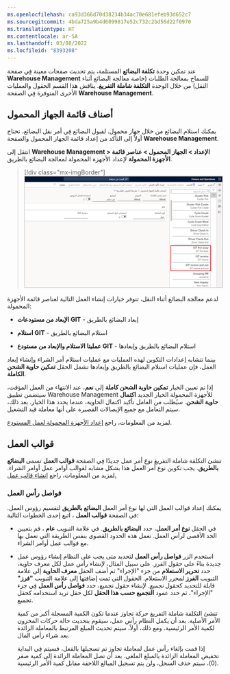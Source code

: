 ```yaml
---
ms.openlocfilehash: ca93d366d70d38234b34ac70e681efeb93d652c7
ms.sourcegitcommit: 4bda725a9b4d6099817e52c732c2bd56d22f0970
ms.translationtype: HT
ms.contentlocale: ar-SA
ms.lasthandoff: 03/08/2022
ms.locfileid: "8393208"
---
```

عند تمكين وحدة **تكلفة البضائع** المستلمة، يتم تحديث صفحات معينة فِي صفحة **Warehouse Management** للسماح بمعالجة الطلبات (خاصة معالجة البضائع أثناء النقل) من خلال الوحدة **التكلفة شاملة التفريغ**. يناقش هذا القسم الحقول والعمليات الأخرى المتوفرة فِي الصفحة **Warehouse Management**.

## <a name="mobile-device-menu-items"></a>أصناف قائمة الجهاز المحمول

يمكنك استلام البضائع من خلال جهاز محمول. لقبول البضائع فِي أمر نقل البضائع، تحتاج أولاً إلى التأكد من إعداد قائمة الجهاز المحمول والصفحة **Warehouse Management**.

انتقل إلى **Warehouse Management > الإعداد > الجهاز المحمول > عناصر قائمة الأجهزة المحمولة** لإعداد الأجهزة المحمولة لمعالجة البضائع بالطريق.

> [!div class="mx-imgBorder"]
> [![لقطة شاشة لخيارات صفحة عناصر قائمة الجهاز المحمول واستلام البضائع بالطريق وإبعاد البضائع بالطريق المتاحة للاستخدام.](../media/mobile-device-menu-items.png)](../media/mobile-device-menu-items.png#lightbox)

لدعم معالجة البضائع أثناء النقل، تتوفر خيارات إنشاء العمل التالية لعناصر قائمة الأجهزة المحمولة:

-   **الإبعاد من مستودعات GIT** - إبعاد البضائع بالطريق 

-   **استلام GIT** - استلام البضائع بالطريق

-   **عمليتا الاستلام والإبعاد من مستودع GIT** - استلام البضائع بالطريق وإبعادها

بينما تتشابه إعدادات التكوين لهذه العمليات مع عمليات استلام أمر الشراء وإنشاء إبعاد العمل، فإن عمليات استلام البضائع بالطريق وإبعادها تشمل الحقل **تمكين حاوية الشحن الكاملة**.

إذا تم تعيين الخيار **تمكين حاوية الشحن كاملة** إلى **نعم**، عند الانتهاء من العمل المؤقت، سيتضمن تطبيق Warehouse Management للأجهزة المحمولة الخيار الجديد **اكتمال حاوية الشحن**. سيُطلب من العامل تأكيد اكتمال الحاوية، عندما يحدد هذا الخيار. بعد ذلك، سيتم التعامل مع جميع الإيصالات القصيرة على أنها معاملة قيد التشغيل.

لمزيد من المعلومات، راجع [إعداد الأجهزة المحمولة لعمل المستودع](/dynamics365/supply-chain/warehousing/configure-mobile-devices-warehouse/?azure-portal=true).

## <a name="work-templates"></a>قوالب العمل

تنشئ التكلفة شاملة التفريغ نوع أمر عمل جديدًا فِي الصفحة **قوالب العمل** تسمى **البضائع بالطريق**. يجب تكوين نوع أمر العمل هذا بشكل مشابه لقوالب أوامر عمل أوامر الشراء. لمزيد من المعلومات، راجع [إنشاء قالب عمل.](/dynamicsax-2012/appuser-itpro/create-a-work-template/?azure-portal=true)

### <a name="work-header-breaks"></a>فواصل رأس العمل

يمكنك إعداد قوالب العمل التي لها نوع أمر العمل **البضائع بالطريق** لتقسيم رؤوس العمل. في الصفحة **قوالب العمل** ، اتبع إحدى الخطوات التالية:

-   في الحقل **نوع أمر العمل**، حدد **البضائع بالطريق**. في علامة التبويب **عام** ، قم بتعيين الحد الأقصى لرأس العمل. تعمل هذه الحدود القصوى بنفس الطريقة التي تعمل بها مع قوالب عمل أوامر الشراء.
-   استخدم الزر **فواصل رأس العمل** لتحديد متى يجب على النظام إنشاء رؤوس عمل جديدة بناءً على حقول الفرز. على سبيل المثال، لإنشاء رأس عمل لكل معرف حاوية، حدد **تحرير الاستعلام** من جزء "الإجراء" ثم أضف الحقل **معرف الحاوية** إلى علامة التبويب **الفرز** لمحرر الاستعلام. الحقول التي تمت إضافتها إلى علامة التبويب **"فرز"** قابلة للتحديد كحقول *تجميع*. لإنشاء حقول تجميع، حدد **فواصل رأس العمل** فِي جزء "الإجراء"، ثم حدد عمود **التجميع حسب هذا الحقل** لكل حقل تريد استخدامه كحقل تجميع.

    تنشئ التكلفة شاملة التفريغ حركة تجاوز عندما تكون الكمية المسجلة أكبر من كمية الأمر الأصلية. بعد أن يكمل النظام رأس عمل، سيقوم بتحديث حالة حركات المخزون لكمية الأمر الرئيسية. ومع ذلك، أولاً، سيتم تحديث المبلغ المرتبط بالمعاملة الزائدة بعد شراء رأس المال.

    إذا قمت بإلغاء رأس عمل لمعاملة تجاوز تم تسجيلها بالفعل، فسيتم فِي البداية تخفيض المعاملة الزائدة بالمبلغ الملغى. بعد أن تصل المعاملة الزائدة إلى كمية صفر (0)، سيتم حذف السجل، ولن يتم تسجيل المبالغ اللاحقة مقابل كمية الأمر الرئيسية.
